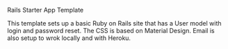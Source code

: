 Rails Starter App Template

This template sets up a basic Ruby on Rails site that has a User model with login and password reset. The CSS is based on Material Design. Email is also setup to wrok locally and with Heroku.
